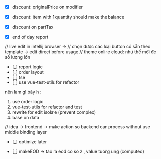 * [x] discount: originalPrice on modifier
* [x] discount: item with 1 quantity should make the balance
* [x] discount on partTax

* [x] end of day report

// live edit in intellij browser ->
// chọn được các loại button có sẵn theo template -> edit direct before usage
// theme online cloud: như thế mới đc số lượng lớn

* [_] report logic 
* [_] order layout 
* [_] tse
* [_] use vue-test-utils for refactor

nên làm gì bây h : 
1. use order logic 
2. vue-test-utils for refactor and test
3. rewrite for edit isolate (prevent complex)
4. base on data

// idea -> frontend -> make action so backend can process without use middle binding layer
* [_] optimize later

* [_] makeEOD -> tao ra eod co so z , value tuong ung (computed)
